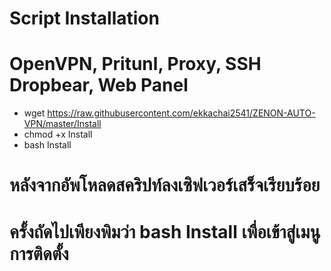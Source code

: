 # Script Installation
# OpenVPN, Pritunl, Proxy, SSH Dropbear, Web Panel

- wget https://raw.githubusercontent.com/ekkachai2541/ZENON-AUTO-VPN/master/Install
- chmod +x Install
- bash Install

# หลังจากอัพโหลดสคริปท์ลงเซิฟเวอร์เสร็จเรียบร้อย
# ครั้งถัดไปเพียงพิมว่า bash Install เพื่อเข้าสู่เมนูการติดตั้ง
